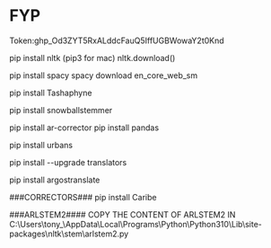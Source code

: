 # FYP

Token: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

pip install nltk (pip3 for mac)
nltk.download()


pip install spacy
spacy download en_core_web_sm


pip install Tashaphyne

pip install snowballstemmer

pip install ar-corrector
pip install pandas

pip install urbans

pip install --upgrade translators

pip install argostranslate


###CORRECTORS###
pip install Caribe


###ARLSTEM2####
COPY THE CONTENT OF ARLSTEM2 IN C:\Users\tony_\AppData\Local\Programs\Python\Python310\Lib\site-packages\nltk\stem\arlstem2.py
